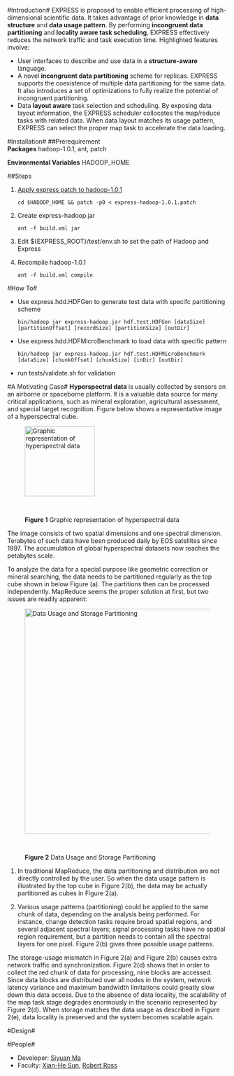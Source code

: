 #Introduction#
EXPRESS is proposed to enable efficient processing of high-dimensional scientific data. It takes advantage of prior knowledge in **data structure** and **data usage pattern**. By performing **incongruent data partitioning** and **locality aware task scheduling**, EXPRESS effectively reduces the network traffic and task execution time. Highlighted features involve:

* User interfaces to describe and use data in a **structure-aware** language. 
* A novel **incongruent data partitioning** scheme for replicas. EXPRESS supports the coexistence of multiple data partitioning for the same data. It also introduces a set of optimizations to fully realize the potential of incongruent partitioning.
* Data **layout aware** task selection and scheduling. By exposing data layout information, the EXPRESS scheduler collocates the map/reduce tasks with related data. When data layout matches its usage pattern, EXPRESS can select the proper map task to accelerate the data loading.

#Installation#
##Prerequirement  
**Packages** hadoop-1.0.1, ant, patch

**Environmental Variables** HADOOP_HOME

##Steps
1. [Apply express patch to hadoop-1.0.1](http://wiki.apache.org/hadoop/HowToContribute)

    ``cd $HADOOP_HOME && patch -p0 < express-hadoop-1.0.1.patch``

2. Create express-hadoop.jar

    ``ant -f build.xml jar``
  
3. Edit ${EXPRESS_ROOT}/test/env.sh to set the path of Hadoop and Express 
4. Recompile hadoop-1.0.1

    ``ant -f build.xml compile``

#How To#
* Use express.hdd.HDFGen to generate test data with specifc partitioning scheme
    
    ``bin/hadoop jar express-hadoop.jar hdf.test.HDFGen [dataSize] [partitionOffset] [recordSize] [partitionSize] [outDir]``

* Use express.hdd.HDFMicroBenchmark to load data with specific pattern

    ``bin/hadoop jar express-hadoop.jar hdf.test.HDFMicroBenchmark [dataSize] [chunkOffset] [chunkSize] [inDir] [outDir]``

* run tests/validate.sh for validation

#A Motivating Case#
**Hyperspectral data** is usually collected by sensors on an airborne or spaceborne platform. It is a valuable data source for many critical applications, such as mineral exploration, agricultural assessment, and special target recognition. Figure below shows a representative image of a hyperspectral cube. 

<figure>
  <img src="http://upload.wikimedia.org/wikipedia/en/4/48/HyperspectralCube.jpg" title="Graphic representation of hyperspectral data" alt="Graphic representation of hyperspectral data" height="160" width="160" />
  
  <br><figcaption><b>Figure 1</b> Graphic representation of hyperspectral data</figcaption>
</figure>

The image consists of two spatial dimensions and one spectral dimension. Terabytes of such data have been produced daily by EOS satellites since 1997. The accumulation of global hyperspectral datasets now reaches the petabytes scale. 

To analyze the data for a special purpose like geometric correction or mineral searching, the data needs to be partitioned regularly as the top cube shown in below Figure (a). The partitions then can be processed independently. MapReduce seems the proper solution at first, but two issues are readily apparent:

<figure>
  <a href="https://picasaweb.google.com/lh/photo/xvx5i6rLQwl2BNaZ4ps5pNMTjNZETYmyPJy0liipFm0?feat=embedwebsite"><img src="https://lh5.googleusercontent.com/-KE6-S-6Jq6M/T9Jo0BKGbbI/AAAAAAAAAAk/KlekTZmfBmE/s640/mot.png" title="Data Usage and Storage Partitioning" height="514" width="640" /></a>
  
  <br><figcaption><b>Figure 2</b> Data Usage and Storage Partitioning</figcaption>
</figure>

1. In traditional MapReduce, the data partitioning and distribution are not directly controlled by the user. So when the data usage pattern is illustrated by the top cube in Figure 2(b), the data may be actually partitioned as cubes in Figure 2(a).
 
2. Various usage patterns (partitioning) could be applied to the same chunk of data, depending on the analysis being performed. For instance, change detection tasks require broad spatial regions, and several adjacent spectral layers; signal processing tasks have no spatial region requirement, but a partition needs to contain all the spectral layers for one pixel. Figure 2(b) gives three possible usage patterns.

The storage-usage mismatch in Figure 2(a) and Figure 2(b) causes extra network traffic and synchronization. Figure 2(d) shows that in order to collect the red chunk of data for processing, nine blocks are accessed. Since data blocks are distributed over all nodes in the system, network latency variance and maximum bandwidth limitations could greatly slow down this data access. Due to the absence of data locality, the scalability of the map task stage degrades enormously in the scenario represented by Figure 2(d). When storage matches the data usage as described in Figure 2(e), data locality is preserved and the system becomes scalable again.

#Design#

#People#
* Developer: [Siyuan Ma](http://siyuan.biz)
* Faculty: [Xian-He Sun](http://www.cs.iit.edu/~scs/sun/), 
           [Robert Ross](http://www.mcs.anl.gov/~rross/)

